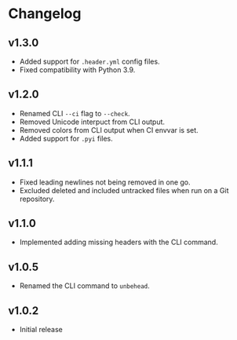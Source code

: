 # Changelog

## v1.3.0

- Added support for `.header.yml` config files.
- Fixed compatibility with Python 3.9.

## v1.2.0

- Renamed CLI `--ci` flag to `--check`.
- Removed Unicode interpuct from CLI output.
- Removed colors from CLI output when CI envvar is set.
- Added support for `.pyi` files.

## v1.1.1

- Fixed leading newlines not being removed in one go.
- Excluded deleted and included untracked files when run on a Git repository.

## v1.1.0

- Implemented adding missing headers with the CLI command.

## v1.0.5

- Renamed the CLI command to `unbehead`.

## v1.0.2

- Initial release
